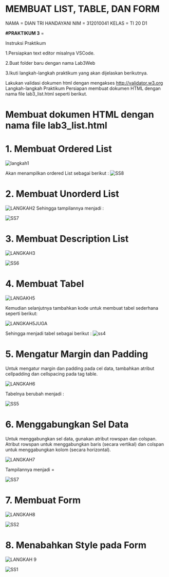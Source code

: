 # MEMBUAT LIST, TABLE, DAN FORM
NAMA    = DIAN TRI HANDAYANI
NIM     = 312010041
KELAS   = TI 20 D1

**#PRAKTIKUM 3** =

Instruksi Praktikum

1.Persiapkan text editor misalnya VSCode.

2.Buat folder baru dengan nama Lab3Web

3.Ikuti langkah-langkah praktikum yang akan dijelaskan berikutnya.

Lakukan validasi dokumen html dengan mengakses http://validator.w3.org 
Langkah-langkah Praktikum Persiapan membuat dokumen HTML dengan nama file lab3_list.html seperti berikut.

# Membuat dokumen HTML dengan nama file lab3_list.html
# 1. Membuat Ordered List
![langkah1](https://user-images.githubusercontent.com/101880835/161261289-d8952a69-3921-47a9-83cd-c5cdf939942c.png)

Akan menampilkan ordered List sebagai berikut :
![SS8](https://user-images.githubusercontent.com/101880835/161130084-2aeb61c8-8850-49b5-8ea6-297a74212102.png)

# 2. Membuat Unorderd List
![LANGKAH2](https://user-images.githubusercontent.com/101880835/161130170-2e6b6964-8c15-422d-9980-2e6fc62c84fe.png)
Sehingga tampilannya menjadi :

![SS7](https://user-images.githubusercontent.com/101880835/161262331-086d96ed-b989-4d73-a78a-d38d141e1da7.png)

# 3. Membuat Description List
![LANGKAH3](https://user-images.githubusercontent.com/101880835/161130187-665f04b0-a0e8-43ad-a1a9-d1c92e34d300.png)

![SS6](https://user-images.githubusercontent.com/101880835/161262365-d8543a52-fe51-4afe-b23b-056cb025bd99.png)

# 4. Membuat Tabel
![LANGAKH5](https://user-images.githubusercontent.com/101880835/161130215-e7726c40-660d-4b41-95ef-f2336a4a685e.png)

Kemudian selanjutnya tambahkan kode untuk membuat tabel sederhana seperti berikut:

![LANGKAH5JUGA](https://user-images.githubusercontent.com/101880835/161267619-f99239cd-e4a0-43ec-bab5-bbf018b97979.png)

Sehingga menjadi tabel sebagai berikut :
![ss4](https://user-images.githubusercontent.com/101880835/161268305-9e10a43a-ab77-46c8-b3b0-9e512e80c613.png)

# 5. Mengatur Margin dan Padding

Untuk mengatur margin dan padding pada cel data,
tambahkan atribut cellpadding dan cellspacing pada tag table.

![LANGKAH6](https://user-images.githubusercontent.com/101880835/161130243-58dd71ab-b733-4aa0-9a0a-4d2b218e3f7c.png)

Tabelnya berubah menjadi :

![SS5](https://user-images.githubusercontent.com/101880835/161262392-4eca9d39-f04c-46fd-a2bb-ff99cce2126f.png)

# 6. Menggabungkan Sel Data
Untuk menggabungkan sel data, gunakan atribut rowspan dan colspan. Atribut rowspan untuk menggabungkan baris (secara vertikal) dan colspan untuk menggabungkan kolom (secara horizontal).

![LANGKAH7](https://user-images.githubusercontent.com/101880835/161269313-cc3472f2-f431-4e5b-adac-07e127677822.png)

Tampilannya menjadi =

![SS7](https://user-images.githubusercontent.com/101880835/161269373-735c3ae7-16db-4424-8e65-9ea97055fdf8.png)

# 7. Membuat Form

![LANGKAH8](https://user-images.githubusercontent.com/101880835/161269416-84fa0863-fc37-4349-9755-0c36e04da97c.png)


![SS2](https://user-images.githubusercontent.com/101880835/161262503-55ab9816-3be6-40af-9b76-4e452329eac5.png)

# 8. Menabahkan Style pada Form

![LANGKAH 9](https://user-images.githubusercontent.com/101880835/161130348-a736af9b-d5c6-40ed-87a3-43e473b6e8e1.png)

![SS1](https://user-images.githubusercontent.com/101880835/161129967-b59ae3d4-f7d6-4488-943e-6253a391e081.png)







